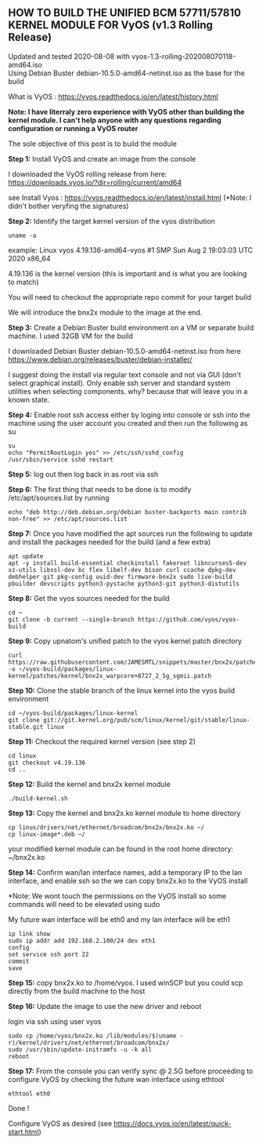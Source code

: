 ## HOW TO BUILD THE UNIFIED BCM 57711/57810 KERNEL MODULE FOR VyOS (v1.3 Rolling Release)
Updated and tested 2020-08-08 with vyos-1.3-rolling-202008070118-amd64.iso\
Using Debian Buster debian-10.5.0-amd64-netinst.iso as the base for the build

What is VyOS : https://vyos.readthedocs.io/en/latest/history.html

<b>Note: I have literraly zero experience with VyOS other than building the kernel module. I can't help anyone with any questions regarding configuration or running a VyOS router</b>

The sole objective of this post is to build the module

<b>Step 1:</b> Install VyOS and create an image from the console

I downloaded the VyOS rolling release from here: https://downloads.vyos.io/?dir=rolling/current/amd64

see Install Vyos : https://vyos.readthedocs.io/en/latest/install.html (*Note: I didn't bother veryfing the signatures)

<b>Step 2:</b> Identify the target kernel version of the vyos distribution

    uname -a

example: Linux vyos 4.19.136-amd64-vyos #1 SMP Sun Aug 2 19:03:03 UTC 2020 x86_64

4.19.136 is the kernel version (this is important and is what you are looking to match)

You will need to checkout the appropriate repo commit for your target build

We will introduce the bnx2x module to the image at the end.

<b>Step 3:</b> Create a Debian Buster build environment on a VM or separate build machine. I used 32GB VM for the build

I downloaded Debian Buster debian-10.5.0-amd64-netinst.iso from here https://www.debian.org/releases/buster/debian-installer/

I suggest doing the install via regular text console and not via GUI (don't select graphical install).
Only enable ssh server and standard system utilities when selecting components.
why? because that will leave you in a known state.

<b>Step 4:</b> Enable root ssh access either by loging into console or ssh into the machine using the user account you created and then run the following as su

    su
    echo "PermitRootLogin yes" >> /etc/ssh/sshd_config
    /usr/sbin/service sshd restart

<b>Step 5:</b> log out then log back in as root via ssh

<b>Step 6:</b> The first thing that needs to be done is to modify /etc/apt/sources.list by running

    echo "deb http://deb.debian.org/debian buster-backports main contrib non-free" >> /etc/apt/sources.list
	
<b>Step 7:</b> Once you have modified the apt sources run the following to update and install the packages needed for the build (and a few extra)

    apt update
    apt -y install build-essential checkinstall fakeroot libncurses5-dev xz-utils libssl-dev bc flex libelf-dev bison curl ccache dpkg-dev debhelper git pkg-config uuid-dev firmware-bnx2x sudo live-build pbuilder devscripts python3-pystache python3-git python3-distutils

<b>Step 8:</b> Get the vyos sources needed for the build

    cd ~
	git clone -b current --single-branch https://github.com/vyos/vyos-build

<b>Step 9:</b> Copy upnatom's unified patch to the vyos kernel patch directory 

    curl https://raw.githubusercontent.com/JAMESMTL/snippets/master/bnx2x/patches/git/bnx2x_warpcore%2B8727_2_5g_sgmii.patch -o ~/vyos-build/packages/linux-kernel/patches/kernel/bnx2x_warpcore+8727_2_5g_sgmii.patch

<b>Step 10:</b> Clone the stable branch of the linux kernel into the vyos build environment

    cd ~/vyos-build/packages/linux-kernel
	git clone git://git.kernel.org/pub/scm/linux/kernel/git/stable/linux-stable.git linux

<b>Step 11:</b> Checkout the required kernel version (see step 2)

    cd linux
    git checkout v4.19.136
    cd ..

<b>Step 12:</b> Build the kernel and bnx2x kernel module

    ./build-kernel.sh

<b>Step 13:</b> Copy the kernel and bnx2x.ko kernel module to home directory

    cp linux/drivers/net/ethernet/broadcom/bnx2x/bnx2x.ko ~/
    cp linux-image*.deb ~/

your modified kernel module can be found in the root home directory:\
~/bnx2x.ko

<b>Step 14:</b> Confirm wan/lan interface names, add a temporary IP to the lan interface, and enable ssh so the we can copy bnx2x.ko to the VyOS install

*Note: We wont touch the permissions on the VyOS install so some commands will need to be elevated using sudo

My future wan interface will be eth0 and my lan interface will be eth1

    ip link show
    sudo ip addr add 192.168.2.100/24 dev eth1
    config
    set service ssh port 22
    commit
    save

<b>Step 15:</b> copy bnx2x.ko to /home/vyos. I used winSCP but you could scp directly from the build machine to the host

<b>Step 16:</b> Update the image to use the new driver and reboot

login via ssh using user vyos

    sudo cp /home/vyos/bnx2x.ko /lib/modules/$(uname -r)/kernel/drivers/net/ethernet/broadcom/bnx2x/
    sudo /usr/sbin/update-initramfs -u -k all
    reboot

<b>Step 17:</b> From the console you can verify sync @ 2.5G before proceeding to configure VyOS by checking the future wan interface using ethtool

    ethtool eth0

Done !

Configure VyOS as desired (see https://docs.vyos.io/en/latest/quick-start.html)
